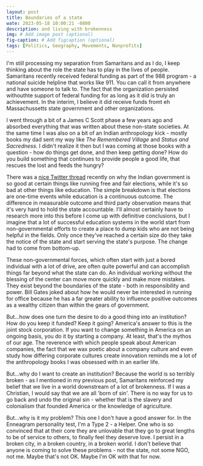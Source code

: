 ```yaml
---
layout: post
title: Boundaries of a state
wate: 2023-05-18 10:00:21 -0800
description: and living with brokenness
img: # Add image post (optional)
fig-caption: # Add figcaption (optional)
tags: [Politics, Geography, Movements, Nonprofits]
---
```


I'm still processing my separation from Samaritans and as I do, I keep thinking about the role the state has to play in the lives of people. Samaritans recently received federal funding as part of the 988 program - a national suicide helpline that works like 911. You can call it from anywhere and have someone to talk to. The fact that the organization persisted withouthte support of federal funding for as long as it did is truly an achievement. In the interim, I believe it did receive funds fromt eh Massachussetts state government and other organizations.

I went through a bit of a James C Scott phase a few years ago and absorbed everything that was written about these non-state societies. At the same time I was also on a bit of an Indian anthropology kick - mostly books my dad sent my way like _The Remembered Village_ and _Status and Sacredness_. I didn't realize it then but I was coming at those books with a question - how do things get done, and then keep getting done? How do you build something that continues to provide people a good life, that rescues the lost and feeds the hungry?

There was a [nice Twitter thread](https://twitter.com/PradyuPrasad/status/1656868710639099904) recently on why the Indian government is so good at certain things like running free and fair elections, while it's so bad at other things like education. The simple breakdown is that elections are one-time events while education is a continuous outcome. The difference in measurable outcome and third party observation means that it's very hard to hold the state accountable. I'll almost certainly have to research more into this before I come up with definitive conclusions, but I imagine that a lot of successful education systems in the world start from non-governmental efforts to create a place to dump kids who are not being helpful in the fields. Only once they've reached a certain size do they take the notice of the state and start serving the state's purpose. The change had to come from bottom-up.

These non-governmental forces, which often start with just a bored individual with a lot of drive, are often quite powerful and can accomplish things far beyond what the state can do. An individual working without the blessing of the center can move more quickly and make more mistakes. They exist beyond the boundaries of the state - both in responsibility and power. Bill Gates joked about how he would never be interested in running for office because he has a far greater ability to influence positive outcomes as a wealthy citizen than within the gears of government.

But...how does one turn the desire to do a good thing into an institution? How do you keep it funded? Keep it going? America's answer to this is the joint stock corporation. If you want to change something in America on an ongoing basis, you do it by starting a company. At least, that's the mythos of our age. The reverence with which people speak about American companies, the fact that we wax poetic about a company culture and even study how differing corporate cultures create innovation reminds me a lot of the anthropology books I was obsessed with in an earlier life.

But...why do I want to create an institution? Because the world is so terribly broken - as I mentioned in my previous post, Samaritans reinforced my belief that we live in a world downstream of a lot of brokenness. If I was a Christian, I would say that we are all 'born of sin'. There is no way for us to go back and undo the original sin - whether that is the slavery and colonialism that founded America or the knowledge of agriculture.

But...why is it my problem? This one I don't have a good answer for. In the Enneagram personality test, I'm a Type 2 - a Helper. One who is so convinced that at their core they are unlovable that they go to great lengths to be of service to others, to finally feel they deserve love. I persist in a broken city, in a broken country, in a broken world. I don't believe that anyone is coming to solve these problems - not the state, not some NGO, not me. Maybe that's not OK. Maybe I'm OK with that for now.
